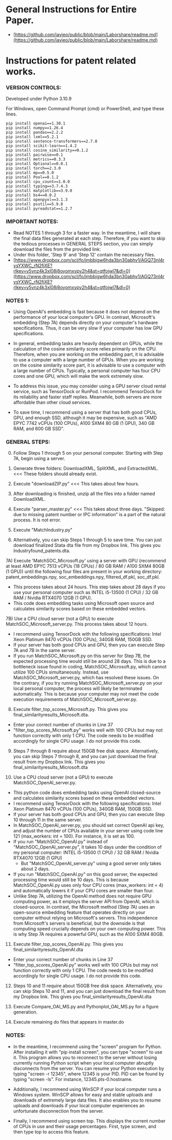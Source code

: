 # General Instructions for Entire Paper.
  * [https://github.com/jayjeo/public/blob/main/Laborshare/readme.md](https://github.com/jayjeo/public/blob/main/Laborshare/readme.md)

# Instructions for patent related works. 

### VERSION CONTROLS:
Developed under Python 3.10.9

For Windows, open Command Prompt (cmd) or PowerShell, and type these lines. 
```
pip install openai==1.30.1
pip install numpy==1.26.4
pip install pandas==2.2.2
pip install lxml==5.2.1
pip install sentence-transformers==2.7.0
pip install scikit-learn==1.4.2
pip install cosine_similarity==0.1.2
pip install pairwise==0.1
pip install metrics==0.3.3
pip install Optional==0.0.1
pip install torch==2.3.0
pip install mp==0.5.0
pip install Pool==0.1.2
pip install cpu_count==1.0.0
pip install typing==3.7.4.3
pip install matplotlib==3.9.0
pip install bs4==0.0.2
pip install openpyxl==3.1.3
pip install psutil==5.9.8
pip install pyreadstat==1.2.7
```

### IMPORTANT NOTES:
  * Read NOTES 1 through 3 for a faster way. In the meantime, I will share the final data files generated at each step. Therefore, if you want to skip the tedious processes in GENERAL STEPS section, you can simply download the files from the provided link: 
  * Under this folder, 'Step 9' and 'Step 12' contain the necessary files.
  * [https://www.dropbox.com/scl/fo/jmbbjgw6hda3bn30abhv1/AGQ73nI4rysYXWC_rN2fjXE?rlkey=y5vnz4k3xl08j8oyomxypv2h4&st=qtfojwl7&dl=0](https://www.dropbox.com/scl/fo/jmbbjgw6hda3bn30abhv1/AGQ73nI4rysYXWC_rN2fjXE?rlkey=y5vnz4k3xl08j8oyomxypv2h4&st=qtfojwl7&dl=0)

### NOTES 1:
  * Using OpenAI's embedding is fast because it does not depend on the performance of your local computer's GPU. In contrast, Microsoft's embedding (Step 7A) depends directly on your computer's hardware specifications. Thus, it can be very slow if your computer has low GPU specifications. 

  * In general, embedding tasks are heavily dependent on GPUs, while the calculation of the cosine similarity score relies primarily on the CPU. Therefore, when you are working on the embedding part, it is advisable to use a computer with a large number of GPUs. When you are working on the cosine similarity score part, it is advisable to use a computer with a large number of CPUs. Typically, a personal computer has four CPU cores and one GPU, which will make the work extremely slow.

  * To address this issue, you may consider using a GPU server cloud rental service, such as TensorDock or RunPod. I recommend TensorDock for its reliability and faster staff replies. Meanwhile, both servers are more affordable than other cloud services.

  * To save time, I recommend using a server that has both good CPUs, GPU, and enough SSD, although it may be expensive, such as "AMD EPYC 7742 vCPUs (100 CPUs), A100 SXM4 80 GB (1 GPU), 340 GB RAM, and 600 GB SSD". 

### GENERAL STEPS:
0) Follow Steps 1 through 5 on your personal computer. Starting with Step 7A, begin using a server.

1) Generate three folders: DownloadXML, SplitXML, and ExtractedXML.   <<< These folders should already exist. 

2) Execute "downloadZIP.py"    <<< This takes about few hours. 

3) After downloading is finished, unzip all the files into a folder named DownloadXML. 

4) Execute "parser_master.py"   <<< This takes about three days. 
"Skipped: due to missing patent number or IPC information" is a part of the natural process. It is not error.

5) Execute "MatchIndustry.py"

6) Alternatively, you can skip Steps 1 through 5 to save time. You can just download finalized Stata dta file from my Dropbox link. This gives you Industryfound_patents.dta.

7A) Execute 'MatchSOC_Microsoft.py' using a server with GPU (recommend at least AMD EPYC 7513 vCPUs (18 CPUs) / 80 GB RAM / A100 SXM4 80GB (1 GPU)) until the following four files are present in your working directory: patent_embeddings.npy, soc_embeddings.npy, filtered_df.pkl, soc_df.pkl. 
  * This process takes about 24 hours. This step takes about 28 days if you use your personal computer such as INTEL i5-13500 (1 CPU) / 32 GB RAM / Nvidia RTX4070 12GB (1 GPU). 
  * This code does embedding tasks using Microsoft open source and calculates similarity scores based on these embedded vectors. 

7B) Use a CPU cloud server (not a GPU) to execute MatchSOC_Microsoft_server.py. This process takes about 12 hours. 
  * I recommend using TensorDock with the following specifications: Intel Xeon Platinum 8470 vCPUs (100 CPUs), 340GB RAM, 150GB SSD. 
  * If your server has both good CPUs and GPU, then you can execute Step 7A and 7B in the same server. 
  * If you run MatchSOC_Microsoft.py on this server for Step 7B, the expected processing time would still be around 28 days. This is due to a bottleneck issue found in coding, MatchSOC_Microsoft.py, which cannot utilize 100 CPUs simultaneously. Instead, use MatchSOC_Microsoft_server.py, which has resolved these issues. On the contrary, if you try running MatchSOC_Microsoft_server.py on your local personal computer, the process will likely be terminated automatically. This is because your computer may not meet the code execution requirements of MatchSOC_Microsoft_server.py.

8) Execute filter_top_scores_Microsoft.py. This gives you final_similarityresults_Microsoft.dta. 
  * Enter your correct number of chunks in Line 37
  * "filter_top_scores_Microsoft.py" works well with 100 CPUs but may not function correctly with only 1 CPU. The code needs to be modified accordingly for single CPU usage. I do not provide this code. 

9) Steps 7 through 8 require about 150GB free disk space. Alternatively, you can skip Steps 7 through 8, and you can just download the final result from my Dropbox link. This gives you final_similarityresults_Microsoft.dta

10) Use a CPU cloud server (not a GPU) to execute MatchSOC_OpenAI_server.py. 
  * This python code does embedding tasks using OpenAI closed-source and calculates similarity scores based on these embedded vectors.
  * I recommend using TensorDock with the following specifications: Intel Xeon Platinum 8470 vCPUs (100 CPUs), 340GB RAM, 150GB SSD. 
  * If your server has both good CPUs and GPU, then you can execute Step 10 through 11 in the same server. 
  * In MatchSOC_OpenAI_server.py, you should set correct OpenAI api key, and adjust the number of CPUs available in your server using code line 121 (max_workers: int = 100). For instance, it is set as 100.
  * If you run "MatchSOC_OpenAI.py" instead of "MatchSOC_OpenAI_server.py", it takes 10 days under the condition of my personal computer: INTEL i5-13500 (1 CPU) / 32 GB RAM / Nvidia RTX4070 12GB (1 GPU)
    * But "MatchSOC_OpenAI_server.py" using a good server only takes about 2 days. 
  * If you run "MatchSOC_OpenAI.py" on this good server, the expected processing time would still be 10 days. This is because MatchSOC_OpenAI.py uses only four CPU cores (max_workers: int = 4) and automatically lowers it if your CPU cores are smaller than four.
  * Unlike Step 7A, utilizing the OpenAI method does not require GPU computing power, as it employs the server API from OpenAI, which is closed-source. In contrast, the Microsoft method (Step 7A) uses an open-source embedding feature that operates directly on your computer without relying on Microsoft's servers. This independence from Microsoft's servers is beneficial, but the downside is that computing speed crucially depends on your own computing power. This is why Step 7A requires a powerful GPU, such as the A100 SXM4 80GB. 

11) Execute filter_top_scores_OpenAI.py. This gives you final_similarityresults_OpenAI.dta
  * Enter your correct number of chunks in Line 37
  * "filter_top_scores_OpenAI.py" works well with 100 CPUs but may not function correctly with only 1 CPU. The code needs to be modified accordingly for single CPU usage. I do not provide this code.

12) Steps 10 and 11 require about 150GB free disk space. Alternatively, you can skip Steps 10 and 11, and you can just download the final result from my Dropbox link. This gives you final_similarityresults_OpenAI.dta

13) Execute Compare_OAI_MS.py and Pythonplot_OAI_MS.py for a figure generation.

14) Execute remaining do files that appears in master.do

### NOTES:
  * In the meantime, I recommend using the "screen" program for Python. After installing it with "pip install screen", you can type "screen" to use it. This program allows you to reconnect to the server without losing currently running Python script when your local computer abruptly disconnects from the server. You can resume your Python execution by typing "screen -r 12345", where 12345 is your PID. PID can be found by typing "screen -ls". For instance, 12345.pts-0.hostname.

  * Additionally, I recommend using WinSCP if your local computer runs a Windows system. WinSCP allows for easy and stable uploads and downloads of extremely large data files. It also enables you to resume uploads and downloads if your local computer experiences an unfortunate disconnection from the server.

  * Finally, I recommend using screen top. This displays the current number of CPUs in use and their usage percentages. First, type screen, and then type top to access this feature.
